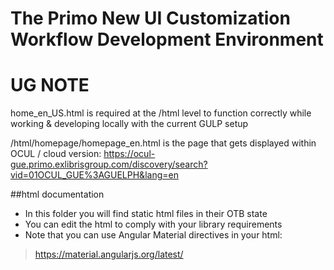 # The Primo New UI Customization Workflow Development Environment

# UG NOTE
home_en_US.html is required at the /html level to function correctly while working & developing locally with the current GULP setup

/html/homepage/homepage_en.html is the page that gets displayed within OCUL / cloud version: https://ocul-gue.primo.exlibrisgroup.com/discovery/search?vid=01OCUL_GUE%3AGUELPH&lang=en

##html documentation

 - In this folder you will find static html files in their OTB state
 - You can edit the html to comply with your library requirements
 - Note that you can use Angular Material directives in your html:
 > https://material.angularjs.org/latest/





